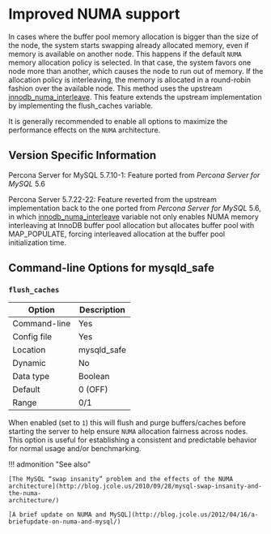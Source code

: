 # Improved NUMA support

In cases where the buffer pool memory allocation is bigger than the size of 
the node, the system starts swapping already allocated memory, even if 
memory is available on another node. This happens if the default 
`NUMA` memory allocation policy is selected. In that case, the system 
favors one node more than another, which causes the node to run out of 
memory. If the allocation policy is interleaving, the memory is 
allocated in a round-robin fashion over the available node. This method 
uses the upstream [innodb_numa_interleave](http://dev.mysql.com/doc/refman/5.7/en/innodb-parameters.html#sysvar_innodb_numa_interleave). This feature extends the upstream implementation by implementing the flush_caches variable.

It is generally recommended to enable all options to maximize the performance effects on the `NUMA` architecture.

## Version Specific Information

Percona Server for MySQL 5.7.10-1: Feature ported from *Percona Server for MySQL* 5.6

Percona Server 5.7.22-22: Feature reverted from the upstream implementation back to the one ported from *Percona Server for MySQL* 5.6, in which [innodb_numa_interleave](http://dev.mysql.com/doc/refman/5.7/en/innodb-parameters.html#sysvar_innodb_numa_interleave) variable not only enables NUMA memory interleaving at InnoDB buffer pool allocation but allocates buffer pool with MAP_POPULATE, forcing interleaved allocation at the buffer pool initialization time.

## Command-line Options for mysqld_safe

### `flush_caches`

| Option       | Description |
|--------------|-------------|
| Command-line | Yes         |
| Config file  | Yes         |
| Location     | mysqld_safe |
| Dynamic      | No          |
| Data type    | Boolean     |
| Default      | 0 (OFF)     |
| Range        | 0/1         |

When enabled (set to `1`) this will flush and purge buffers/caches before starting the server to help ensure `NUMA` allocation fairness across nodes. This option is useful for establishing a consistent and predictable behavior for normal usage and/or benchmarking.

!!! admonition "See also"

    [The MySQL “swap insanity” problem and the effects of the NUMA architecture](http://blog.jcole.us/2010/09/28/mysql-swap-insanity-and-the-numa-
    architecture/)

    [A brief update on NUMA and MySQL](http://blog.jcole.us/2012/04/16/a-briefupdate-on-numa-and-mysql/)
